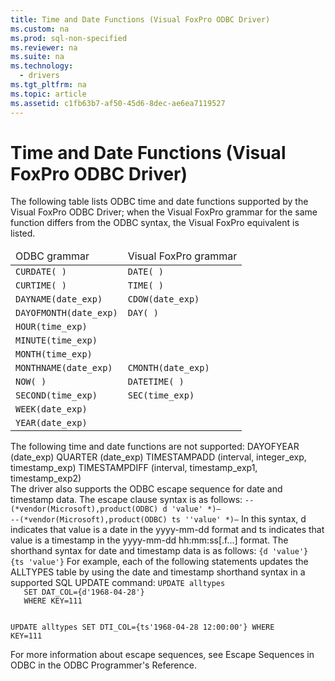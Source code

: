 ```yaml
---
title: Time and Date Functions (Visual FoxPro ODBC Driver)
ms.custom: na
ms.prod: sql-non-specified
ms.reviewer: na
ms.suite: na
ms.technology: 
  - drivers
ms.tgt_pltfrm: na
ms.topic: article
ms.assetid: c1fb63b7-af50-45d6-8dec-ae6ea7119527
---
```

# Time and Date Functions (Visual FoxPro ODBC Driver)
<?xml version="1.0" encoding="utf-8"?>
<developerReferenceWithoutSyntaxDocument xmlns="http://ddue.schemas.microsoft.com/authoring/2003/5" xmlns:xlink="http://www.w3.org/1999/xlink" xmlns:xsi="http://www.w3.org/2001/XMLSchema-instance" xsi:schemaLocation="http://ddue.schemas.microsoft.com/authoring/2003/5 http://dduestorage.blob.core.windows.net/ddueschema/developer.xsd">
  <introduction>
    <para>The following table lists ODBC time and date functions supported by the Visual FoxPro ODBC Driver; when the Visual FoxPro grammar for the same function differs from the ODBC syntax, the Visual FoxPro equivalent is listed.</para>
    <table xmlns:caps="http://schemas.microsoft.com/build/caps/2013/11">
      <thead>
        <tr>
          <TD>
            <para>ODBC grammar</para>
          </TD>
          <TD>
            <para>Visual FoxPro grammar</para>
          </TD>
        </tr>
      </thead>
      <tbody>
        <tr>
          <TD>
            <code>CURDATE<legacyItalic>( )</legacyItalic></code>
          </TD>
          <TD>
            <code>DATE<legacyItalic>( )</legacyItalic></code>
          </TD>
        </tr>
        <tr>
          <TD>
            <code>CURTIME<legacyItalic>( )</legacyItalic></code>
          </TD>
          <TD>
            <code>TIME<legacyItalic>( )</legacyItalic></code>
          </TD>
        </tr>
        <tr>
          <TD>
            <code>DAYNAME<legacyItalic>(date_exp)</legacyItalic></code>
          </TD>
          <TD>
            <code>CDOW<legacyItalic>(date_exp)</legacyItalic></code>
          </TD>
        </tr>
        <tr>
          <TD>
            <code>DAYOFMONTH(<legacyItalic>date_exp)</legacyItalic></code>
          </TD>
          <TD>
            <code>DAY<legacyItalic>( )</legacyItalic></code>
          </TD>
        </tr>
        <tr>
          <TD>
            <code>HOUR<legacyItalic>(time_exp)</legacyItalic></code>
          </TD>
          <TD>
            <code> </code>
          </TD>
        </tr>
        <tr>
          <TD>
            <code>MINUTE<legacyItalic>(time_exp)</legacyItalic></code>
          </TD>
          <TD>
            <code> </code>
          </TD>
        </tr>
        <tr>
          <TD>
            <code>MONTH<legacyItalic>(time_exp)</legacyItalic></code>
          </TD>
          <TD>
            <code> </code>
          </TD>
        </tr>
        <tr>
          <TD>
            <code>MONTHNAME<legacyItalic>(date_exp)</legacyItalic></code>
          </TD>
          <TD>
            <code>CMONTH<legacyItalic>(date_exp)</legacyItalic></code>
          </TD>
        </tr>
        <tr>
          <TD>
            <code>NOW<legacyItalic>( )</legacyItalic></code>
          </TD>
          <TD>
            <code>DATETIME<legacyItalic>( )</legacyItalic></code>
          </TD>
        </tr>
        <tr>
          <TD>
            <code>SECOND<legacyItalic>(time_exp)</legacyItalic></code>
          </TD>
          <TD>
            <code>SEC<legacyItalic>(time_exp)</legacyItalic></code>
          </TD>
        </tr>
        <tr>
          <TD>
            <code>WEEK<legacyItalic>(date_exp)</legacyItalic></code>
          </TD>
          <TD>
            <code> </code>
          </TD>
        </tr>
        <tr>
          <TD>
            <code>YEAR<legacyItalic>(date_exp)</legacyItalic></code>
          </TD>
          <TD>
            <code> </code>
          </TD>
        </tr>
      </tbody>
    </table>
    <para>The following time and date functions are not supported:</para>
    <para> DAYOFYEAR <legacyItalic>(date_exp)</legacyItalic></para>
    <para> QUARTER <legacyItalic>(date_exp)</legacyItalic></para>
    <para> TIMESTAMPADD <legacyItalic>(interval, integer_exp, timestamp_exp)</legacyItalic></para>
    <para> TIMESTAMPDIFF <legacyItalic>(interval, timestamp_exp1, timestamp_exp2)</legacyItalic></para>
  </introduction>
  <section>
    <title>ODBC Escape Sequences</title>
    <content>
      <para>The driver also supports the ODBC escape sequence for date and timestamp data. The escape clause syntax is as follows:</para>
      <code>--(*vendor(Microsoft),product(ODBC) d '<legacyItalic>value</legacyItalic>' *)—
--(*vendor(Microsoft),product(ODBC) ts ''<legacyItalic>value</legacyItalic>' *)—</code>
      <para>In this syntax, <legacyBold>d</legacyBold> indicates that <legacyItalic>value</legacyItalic> is a date in the <legacyItalic>yyyy-mm-dd</legacyItalic> format and <legacyBold>ts</legacyBold> indicates that <legacyItalic>value</legacyItalic> is a timestamp in the <legacyItalic>yyyy-mm-dd hh:mm:ss</legacyItalic>[.<legacyItalic>f...</legacyItalic>] format. The shorthand syntax for date and timestamp data is as follows:</para>
      <code>{d '<legacyItalic>value</legacyItalic>'}
{ts '<legacyItalic>value</legacyItalic>'}</code>
      <para>For example, each of the following statements updates the ALLTYPES table by using the date and timestamp shorthand syntax in a supported SQL UPDATE command:</para>
      <code>UPDATE alltypes
   SET DAT_COL={d'1968-04-28'}
   WHERE KEY=111

UPDATE alltypes
   SET DTI_COL={ts'1968-04-28 12:00:00'}
   WHERE KEY=111</code>
    </content>
  </section>
  <languageReferenceRemarks>
    <content>
      <para>For more information about escape sequences, see <legacyLink xlink:href="cf229f21-6c38-4b5b-aca8-f1be0dfeb3d0">Escape Sequences in ODBC</legacyLink> in the <legacyItalic>ODBC Programmer's Reference</legacyItalic>.</para>
    </content>
  </languageReferenceRemarks>
  <relatedTopics />
</developerReferenceWithoutSyntaxDocument>